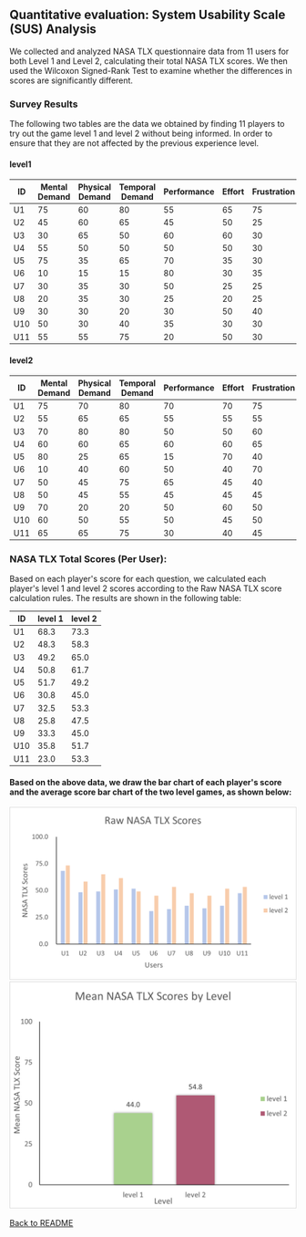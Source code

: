 ## Quantitative evaluation: System Usability Scale (SUS) Analysis

We collected and analyzed NASA TLX questionnaire data from 11 users for both Level 1 and Level 2, calculating their total NASA TLX scores. We then used the Wilcoxon Signed-Rank Test to examine whether the differences in scores are significantly different.

### Survey Results
The following two tables are the data we obtained by finding 11 players to try out the game level 1 and level 2 without being informed. In order to ensure that they are not affected by the previous experience level.
#### level1
<div align="center">

| ID   | Mental Demand  | Physical Demand  | Temporal Demand  | Performance | Effort | Frustration |
|------|----------------|------------------|------------------|-------------|--------|-------------|
| U1   | 75             | 60               | 80               | 55          | 65     | 75          |
| U2   | 45             | 60               | 65               | 45          | 50     | 25          |
| U3   | 30             | 65               | 50               | 60          | 60     | 30          |
| U4   | 55             | 50               | 50               | 50          | 50     | 30          |
| U5   | 75             | 35               | 65               | 70          | 35     | 30          |
| U6   | 10             | 15               | 15               | 80          | 30     | 35          |
| U7   | 30             | 35               | 30               | 50          | 25     | 25          |
| U8   | 20             | 35               | 30               | 25          | 20     | 25          |
| U9   | 30             | 30               | 20               | 30          | 50     | 40          |
| U10  | 50             | 30               | 40               | 35          | 30     | 30          |
| U11  | 55             | 55               | 75               | 20          | 50     | 30          |


</div>

#### level2
<div align="center">

| ID   | Mental Demand  | Physical Demand  | Temporal Demand  | Performance | Effort | Frustration |
|------|----------------|------------------|------------------|-------------|--------|-------------|
| U1   | 75             | 70               | 80               | 70          | 70     | 75          |
| U2   | 55             | 65               | 65               | 55          | 55     | 55          |
| U3   | 70             | 80               | 80               | 50          | 50     | 60          |
| U4   | 60             | 60               | 65               | 60          | 60     | 65          |
| U5   | 80             | 25               | 65               | 15          | 70     | 40          |
| U6   | 10             | 40               | 60               | 50          | 40     | 70          |
| U7   | 50             | 45               | 75               | 65          | 45     | 40          |
| U8   | 50             | 45               | 55               | 45          | 45     | 45          |
| U9   | 70             | 20               | 20               | 50          | 60     | 50          |
| U10  | 60             | 50               | 55               | 50          | 45     | 50          |
| U11  | 65             | 65               | 75               | 30          | 40     | 45          |


</div>


### NASA TLX Total Scores (Per User):
Based on each player's score for each question, we calculated each player's level 1 and level 2 scores according to the Raw NASA TLX score calculation rules. The results are shown in the following table:

<div align="center">

| ID   | level 1 | level 2 |
|------|---------|---------|
| U1   | 68.3    | 73.3    |
| U2   | 48.3    | 58.3    |
| U3   | 49.2    | 65.0    |
| U4   | 50.8    | 61.7    |
| U5   | 51.7    | 49.2    |
| U6   | 30.8    | 45.0    |
| U7   | 32.5    | 53.3    |
| U8   | 25.8    | 47.5    |
| U9   | 33.3    | 45.0    |
| U10  | 35.8    | 51.7    |
| U11  | 23.0    | 53.3    |

</div>

#### Based on the above data, we draw the bar chart of each player's score and the average score bar chart of the two level games, as shown below:

<div align="center">
  <img src="NASA TLX  Scores.png" width="533">
</div>

<div align="center">
  <img src="NASA TLX Scores by Level.png" width="533">
</div>

[Back to README](README.md)